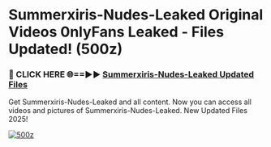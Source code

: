 # Summerxiris-Nudes-Leaked Original Videos 0nlyFans Leaked - Files Updated! (500z)

<h3>🔴 CLICK HERE 🌐==►► <a href="https://tinyurl.com/4mcuefdz" rel="nofollow">Summerxiris-Nudes-Leaked Updated Files</a></h3>

Get Summerxiris-Nudes-Leaked and all content. Now you can access all videos and pictures of Summerxiris-Nudes-Leaked. New Updated Files 2025!

[![500z](https://i.imgur.com/StAQSOY.gif)](https://tinyurl.com/4mcuefdz)
